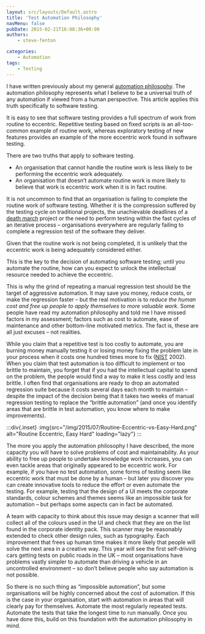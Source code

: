 ```yaml
---
layout: src/layouts/Default.astro
title: 'Test Automation Philosophy'
navMenu: false
pubDate: 2015-02-21T16:08:36+00:00
authors:
    - steve-fenton

categories:
    - Automation
tags:
    - Testing
---
```


I have written previously about my general [automation philosophy](/blog/2015/02/automation-philosophy/). The automation philosophy represents what I believe to be a universal truth of any automation if viewed from a human perspective. This article applies this truth specifically to software testing.

It is easy to see that software testing provides a full spectrum of work from routine to eccentric. Repetitive testing based on fixed scripts is an all-too-common example of routine work, whereas exploratory testing of new features provides an example of the more eccentric work found in software testing.

There are two truths that apply to software testing.

- An organisation that cannot handle the routine work is less likely to be performing the eccentric work adequately.
- An organisation that doesn’t automate routine work is more likely to believe that work is eccentric work when it is in fact routine.

It is not uncommon to find that an organisation is failing to complete the routine work of software testing. Whether it is the compression suffered by the testing cycle on traditional projects, the unachievable deadlines of a [death march](http://www.amazon.co.uk/Death-March-Yourdon-Press-Computing/dp/0137483104/) project or the need to perform testing within the fast cycles of an iterative process – organisations everywhere are regularly failing to complete a regression test of the software they deliver.

Given that the routine work is not being completed, it is unlikely that the eccentric work is being adequately considered either.

This is the key to the decision of automating software testing; until you automate the routine, how can you expect to unlock the intellectual resource needed to achieve the eccentric.

This is why the grind of repeating a manual regression test should be the target of aggressive automation. It may save you money, reduce costs, or make the regression faster – but the real motivation is to *reduce the human cost and free up people to apply themselves to more valuable work*. Some people have read my automation philosophy and told me I have missed factors in my assessment; factors such as cost to automate, ease of maintenance and other bottom-line motivated metrics. The fact is, these are all just excuses – not realities.

While you claim that a repetitive test is too costly to automate, you are burning money manually testing it or losing money fixing the problem late in your process when it costs one hundred times more to fix ([NIST](http://www.nist.gov/) 2002). When you claim that test automation is too difficult to implement or too brittle to maintain, you forget that if you had the intellectual capital to spend on the problem, the people would find a way to make it less costly and less brittle. I often find that organisations are ready to drop an automated regression suite because it costs several days each month to maintain – despite the impact of the decision being that it takes two weeks of manual regression testing to replace the “brittle automation” (and once you identify areas that are brittle in test automation, you know where to make improvements).

:::div{.inset}
:img{src="/img/2015/07/Routine-Eccentric-vs-Easy-Hard.png" alt="Routine Eccentric, Easy Hard" loading="lazy"}
:::

The more you apply the automation philosophy I have described, the more capacity you will have to solve problems of cost and maintainability. As your ability to free up people to undertake knowledge work increases, you can even tackle areas that originally appeared to be eccentric work. For example, if you have no test automation, some forms of testing seem like eccentric work that must be done by a human – but later you discover you can create innovative tools to reduce the effort or even automate the testing. For example, testing that the design of a UI meets the corporate standards, colour schemes and themes seems like an impossible task for automation – but perhaps some aspects can in fact be automated.

A team with capacity to think about this issue may design a scanner that will collect all of the colours used in the UI and check that they are on the list found in the corporate identity pack. This scanner may be reasonably extended to check other design rules, such as typography. Each improvement that frees up human time makes it more likely that people will solve the next area in a creative way. This year will see the first self-driving cars getting tests on public roads in the UK – most organisations have problems vastly simpler to automate than driving a vehicle in an uncontrolled environment – so don’t believe people who say automation is not possible.

So there is no such thing as “impossible automation”, but some organisations will be highly concerned about the cost of automation. If this is the case in your organisation, start with automation in areas that will clearly pay for themselves. Automate the most regularly repeated tests. Automate the tests that take the longest time to run manually. Once you have done this, build on this foundation with the automation philosophy in mind.